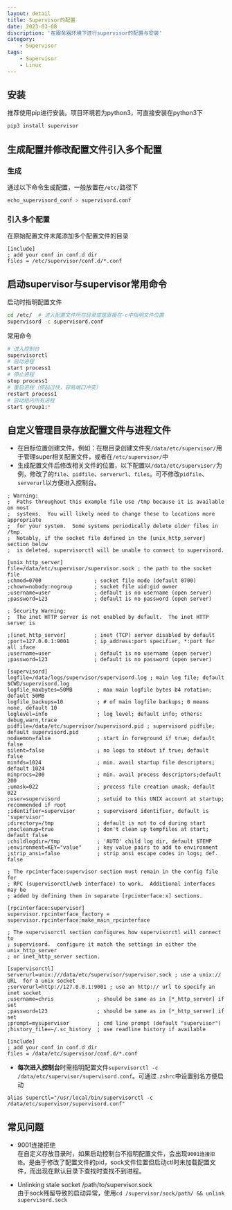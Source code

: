 ```yaml
---
layout: detail
title: Supervisor的配置
date: 2023-03-08
discription: '在服务器环境下进行supervisor的配置与安装'
category: 
    - Supervisor
tags:
    - Supervisor
    - Linux
---
```


## 安装
推荐使用pip进行安装。项目环境若为python3，可直接安装在python3下
```bash macos
pip3 install supervisor
```

## 生成配置并修改配置文件引入多个配置
### 生成
通过以下命令生成配置，一般放置在`/etc/`路径下
```bash macos
echo_supervisord_conf > supervisord.conf
```

### 引入多个配置
在原始配置文件末尾添加多个配置文件的目录
```systemd
[include]
; add your conf in conf.d dir
files = /etc/supervisor/conf.d/*.conf
```

## 启动supervisor与supervisor常用命令
启动时指明配置文件
```bash macos
cd /etc/  # 进入配置文件所在目录或是直接在-c中指明文件位置
supervisord -c supervisord.conf
```
常用命令
```bash macos
# 进入控制台
supervisorctl
# 启动进程
start process1
# 停止进程
stop process1
# 重启进程（停起过快，容易端口冲突）
restart process1
# 启动组内所有进程
start group1:*
```

## 自定义管理目录存放配置文件与进程文件
- 在目标位置创建文件。例如：在根目录创建文件夹`/data/etc/supervisor/`用于管理super相关配置文件，或者在`/etc/supervisor/`中
- 生成配置文件后修改相关文件的位置，以下配置以`/data/etc/supervisor/`为例，修改了的`file`、`pidfile`、`serverurl`、`files`。可不修改`pidfile`、`serverurl`以方便进入控制台。
```systemd
; Warning:
;  Paths throughout this example file use /tmp because it is available on most
;  systems.  You will likely need to change these to locations more appropriate
;  for your system.  Some systems periodically delete older files in /tmp.
;  Notably, if the socket file defined in the [unix_http_server] section below
;  is deleted, supervisorctl will be unable to connect to supervisord.

[unix_http_server]
file=/data/etc/supervisor/supervisor.sock ; the path to the socket file
;chmod=0700                 ; socket file mode (default 0700)
;chown=nobody:nogroup       ; socket file uid:gid owner
;username=user              ; default is no username (open server)
;password=123               ; default is no password (open server)

; Security Warning:
;  The inet HTTP server is not enabled by default.  The inet HTTP server is

;[inet_http_server]         ; inet (TCP) server disabled by default
;port=127.0.0.1:9001        ; ip_address:port specifier, *:port for all iface
;username=user              ; default is no username (open server)
;password=123               ; default is no password (open server)

[supervisord]
logfile=/data/logs/supervisor/supervisord.log ; main log file; default $CWD/supervisord.log
logfile_maxbytes=50MB        ; max main logfile bytes b4 rotation; default 50MB
logfile_backups=10           ; # of main logfile backups; 0 means none, default 10
loglevel=info                ; log level; default info; others: debug,warn,trace
pidfile=/data/etc/supervisor/supervisord.pid ; supervisord pidfile; default supervisord.pid
nodaemon=false               ; start in foreground if true; default false
silent=false                 ; no logs to stdout if true; default false
minfds=1024                  ; min. avail startup file descriptors; default 1024
minprocs=200                 ; min. avail process descriptors;default 200
;umask=022                   ; process file creation umask; default 022
;user=supervisord            ; setuid to this UNIX account at startup; recommended if root
;identifier=supervisor       ; supervisord identifier, default is 'supervisor'
;directory=/tmp              ; default is not to cd during start
;nocleanup=true              ; don't clean up tempfiles at start; default false
;childlogdir=/tmp            ; 'AUTO' child log dir, default $TEMP
;environment=KEY="value"     ; key value pairs to add to environment
;strip_ansi=false            ; strip ansi escape codes in logs; def. false

; The rpcinterface:supervisor section must remain in the config file for
; RPC (supervisorctl/web interface) to work.  Additional interfaces may be
; added by defining them in separate [rpcinterface:x] sections.

[rpcinterface:supervisor]
supervisor.rpcinterface_factory = supervisor.rpcinterface:make_main_rpcinterface

; The supervisorctl section configures how supervisorctl will connect to
; supervisord.  configure it match the settings in either the unix_http_server
; or inet_http_server section.

[supervisorctl]
serverurl=unix:///data/etc/supervisor/supervisor.sock ; use a unix:// URL  for a unix socket
;serverurl=http://127.0.0.1:9001 ; use an http:// url to specify an inet socket
;username=chris              ; should be same as in [*_http_server] if set
;password=123                ; should be same as in [*_http_server] if set
;prompt=mysupervisor         ; cmd line prompt (default "supervisor")
;history_file=~/.sc_history  ; use readline history if available

[include]
; add your conf in conf.d dir
files = /data/etc/supervisor/conf.d/*.conf
```
- **每次进入控制台**时需指明配置文件`supervisorctl -c /data/etc/supervisor/supervisord.conf`。可通过`.zshrc`中设置别名方便启动
```shell macos
alias superctl="/usr/local/bin/supervisorctl -c /data/etc/supervisor/supervisord.conf"
```

## 常见问题
- 9001连接拒绝<br>
在自定义存放目录时，如果启动控制台不指明配置文件，会出现`9001连接拒绝`。是由于修改了配置文件的pid，sock文件位置但启动ctl时未加载配置文件，而出现在默认目录下查找时查找不到进程。

- Unlinking stale socket /path/to/supervisor.sock<br>
由于sock残留导致的启动异常，使用`cd /supervisor/sock/path/ && unlink supervisord.sock`
